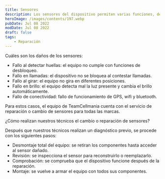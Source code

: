 ```yaml
---
title: Sensores
description: Los sensores del dispositivo permiten varias funciones, desde girar la pantalla con el giroscopio, hasta desbloquear el celular con el lector de huellas digitales.
heroImage: /images/contents/197.webp
pubDate: Jul 08 2022
modDate: Jul 08 2022
draft: false
tags: 
    - Reparación
---
```


Cuáles son los daños de los sensores:

- Fallo al detectar huellas: el equipo no cumple con funciones de desbloqueo.
- Fallo en llamadas: el dispositivo no se bloquea al contestar llamadas.
- Fallo al girar: el equipo no gira en diferentes posiciones.
- Fallo en brillo: el equipo detecta mal la luz presente y cambia el brillo automáticamente.
- Fallo de conectividad: fallo de funcionamiento de GPS, wifi y bluetooth.

Para estos casos, el equipo de TeamCellmania cuenta con el servicio de reparación o cambio de sensores para todas las marcas.

¿Cómo realizan nuestros técnicos el cambio o reparación de sensores?

Después que nuestros técnicos realizan un diagnóstico previo, se procede con los siguientes pasos:

- Desmontaje total del equipo: se retiran los componentes hasta acceder al sensor dañado.
- Revisión: se inspecciona el sensor para reconstruirlo o reemplazarlo.
- Comprobación: se comprueba que el dispositivo funcione después de la reparación.
- Montaje: se vuelve a armar el equipo con todos sus componentes.
